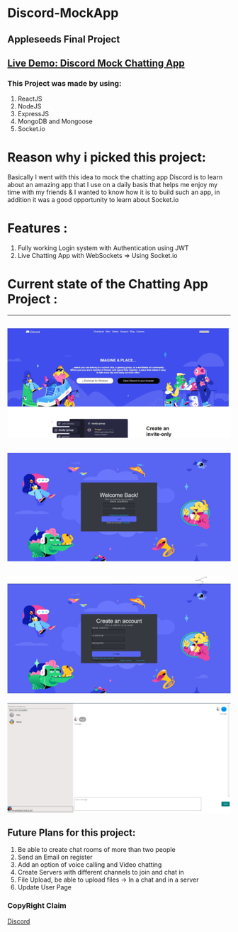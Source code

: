 # Discord-MockApp
Appleseeds Final Project
---------------------
[Live Demo: Discord Mock Chatting App](https://discord-mock.herokuapp.com/)
------------------

### This Project was made by using:
1. ReactJS
2. NodeJS
3. ExpressJS
4. MongoDB and Mongoose
5. Socket.io



# Reason why i picked this project:
Basically I went with this idea to mock the chatting app Discord is to learn about an amazing app that I use on a daily basis that helps me enjoy my time with my friends & I wanted to know how it is to build such an app, in addition it was a good opportunity to learn about Socket.io



# Features :

1. Fully working Login system with Authentication using JWT
2. Live Chatting App with WebSockets => Using Socket.io

 

# Current state of the Chatting App Project :
---------------------------------
![HomePage](client/public/HomePage.jpg)
-------------------------------------
![Login](client/public/LoginPage.jpg)
------------------------------------
![Register](client/public/Register.jpg)
-------------------------------------
![Chat](client/public/Chat.jpg)

## Future Plans for this project:
1. Be able to create chat rooms  of more than two people
2. Send an Email on register
3. Add an option of voice calling and Video chatting
4. Create Servers with different channels to join and chat in
5. File Upload, be able to upload files -> In a chat and in a server
6. Update User Page

### CopyRight Claim

[Discord](https://discord.com/)

